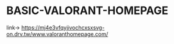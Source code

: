 # BASIC-VALORANT-HOMEPAGE
link-> https://mj4e3vfqyjivochcxsxsvg-on.drv.tw/www.valoranthomepage.com/
